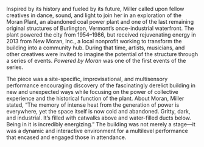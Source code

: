 Inspired by its history and fueled by its future, Miller called upon fellow creatives in dance, sound, and light to join her in an exploration of the Moran Plant, an abandoned coal power plant and one of the last remaining original structures of Burlington, Vermont’s once-industrial waterfront. The plant powered the city from 1954–1986, but received rejuvenating energy in 2013 from New Moran, Inc., a local nonprofit working to transform the building into a community hub. During that time, artists, musicians, and other creatives were invited to imagine the potential of the structure through a series of events. *Powered by Moran* was one of the first events of the series. 

The piece was a site-specific, improvisational, and multisensory performance encouraging discovery of the fascinatingly derelict building in new and unexpected ways while focusing on the power of collective experience and the historical function of the plant. About Moran, Miller stated, “The memory of intense heat from the generation of power is everywhere, yet the space itself is now cold and abandoned. Gritty, dark, and industrial. It’s filled with catwalks above and water-filled ducts below. Being in it is incredibly energizing.” The building was not merely a stage—it was a dynamic and interactive environment for a multilevel performance that encased and engaged those in attendance.